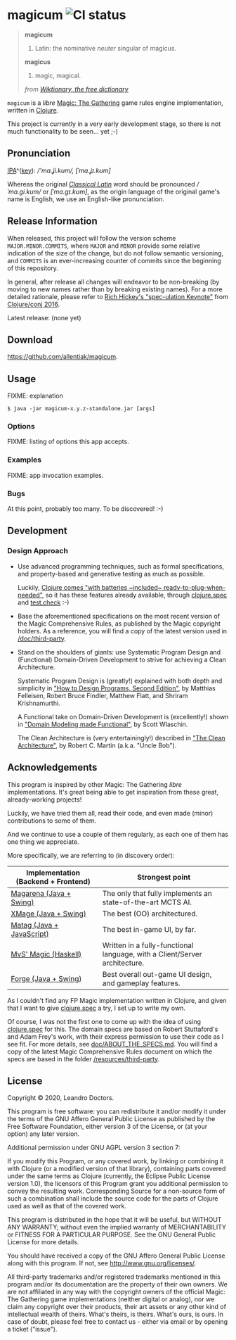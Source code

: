 # magicum ![CI status](https://github.com/allentiak/magicum/workflows/tools.deps-builder/badge.svg)

> **magicum**
> 1. Latin: the nominative _neuter_ singular of magicus.
>
> **magicus**
>  1. magic, magical.
>
> _from [Wiktionary, the free dictionary](https://en.wiktionary.org/wiki/magicus#Latin)_

`magicum` is a _libre_ [Magic: The Gathering](https://magic.wizards.com/) game rules engine implementation, written in [Clojure](https://clojure.org/).

This project is currently in a very early development stage, so there is not much functionality to be seen... yet ;-)


## Pronunciation

[IPA](https://en.wiktionary.org/wiki/Wiktionary:International_Phonetic_Alphabet)^([key](https://en.wiktionary.org/wiki/Appendix:Latin_pronunciation)): _/'ma.ʝi.kum/, [ˈma.ʝɪ.kʊm]_

Whereas the original [_Classical Latin_](https://en.wikipedia.org/wiki/Classical_Latin) word should be pronounced _/ˈma.ɡi.kum/_ or _[ˈma.ɡɪ.kʊm]_, as the origin language of the original game's name is English, we use an English-like pronunciation.


## Release Information

When released, this project will follow the version scheme `MAJOR.MINOR.COMMITS`, where `MAJOR` and `MINOR` provide some relative indication of the size of the change, but do not follow semantic versioning, and `COMMITS` is an ever-increasing counter of commits since the beginning of this repository.

In general, after release all changes will endeavor to be non-breaking (by moving to new names rather than by breaking existing names). For a more detailed rationale, please refer to [Rich Hickey's "spec-ulation Keynote"](https://www.youtube.com/watch?v=oyLBGkS5ICk) from [Clojure/conj 2016](https://2016.clojure-conj.org/).

Latest release: (none yet)


## Download

https://github.com/allentiak/magicum.


## Usage

FIXME: explanation

    $ java -jar magicum-x.y.z-standalone.jar [args]


### Options

FIXME: listing of options this app accepts.


### Examples

FIXME: app invocation examples.


### Bugs

At this point, probably too many. To be discovered! :-)


## Development

### Design Approach

- Use advanced programming techniques, such as formal specifications, and property-based and generative testing as much as possible.

  Luckily, [Clojure comes "with batteries ~included~ ready-to-plug-when-needed"](https://clojure.org/news/2012/02/17/clojure-governance), so it has these features already available, through [clojure.spec](https://clojure.org/about/spec) and [test.check](https://github.com/clojure/test.check) :-)

- Base the aforementioned specifications on the most recent version of the Magic Comprehensive Rules, as published by the Magic copyright holders. As a reference, you will find a copy of the latest version used in [/doc/third-party](/resources/third-party).

- Stand on the shoulders of giants: use Systematic Program Design and (Functional) Domain-Driven Development to strive for achieving a Clean Architecture.

  Systematic Program Design is (greatly!) explained with both depth and simplicity in ["How to Design Programs, Second Edition"](https://htdp.org), by Matthias Felleisen, Robert Bruce Findler, Matthew Flatt, and Shriram Krishnamurthi.

  A Functional take on Domain-Driven Development is (excellently!) shown in ["Domain Modeling made Functional"](https://fsharpforfunandprofit.com/books/), by Scott Wlaschin.

  The Clean Architecture is (very entertainingly!) described in ["The Clean Architecture"](https://blog.cleancoder.com/uncle-bob/2012/08/13/the-clean-architecture.html), by Robert C. Martin (a.k.a. "Uncle Bob").


## Acknowledgements

This program is inspired by other  Magic: The Gathering _libre_ implementations. It's great being able to get inspiration from these great, already-working projects!

Luckily, we have tried them all, read their code, and even made (minor) contributions to some of them.

And we continue to use a couple of them regularly, as each one of them has one thing we appreciate.

More specifically, we are referring to (in discovery order):

Implementation (Backend + Frontend) | Strongest point
--------- | ----------
[Magarena (Java + Swing)](https://github.com/magarena/magarena/) | The only that fully implements an state-of-the-art MCTS AI.
[XMage (Java + Swing)](https://github.com/magefree/mage) | The best (OO) architectured.
[Matag (Java + JavaScript)](https://github.com/antonioalonzi/matag) | The best in-game UI, by far.
[MvS' Magic (Haskell)](https://github.com/MedeaMelana/Magic) | Written in a fully-functional language, with a Client/Server architecture.
[Forge (Java + Swing)](https://git.cardforge.org/core-developers/forge) | Best overall out-game UI design, and gameplay features.

As I couldn't find any FP Magic implementation written in Clojure, and given that I want to give [clojure.spec](https://clojure.org/about/spec) a try, I set up to write my own.

Of course, I was not the first one to come up with the idea of using [clojure.spec](https://clojure.org/about/spec) for this. The domain specs are based on Robert Stuttaford's and Adam Frey's work, with their express permission to use their code as I see fit. For more details, see [doc/ABOUT_THE_SPECS.md](doc/ABOUT_THE_SPECS.md). You will find a copy of the latest Magic Comprehensive Rules document on which the specs are based in the folder [/resources/third-party](/resources/third-party).


## License

Copyright © 2020, Leandro Doctors.

This program is free software: you can redistribute it and/or modify
it under the terms of the GNU Affero General Public License as published by
the Free Software Foundation, either version 3 of the License, or
(at your option) any later version.

Additional permission under GNU AGPL version 3 section 7:

If you modify this Program, or any covered work, by linking or combining
it with Clojure (or a modified version of that library), containing parts
covered under the same terms as Clojure (currently, the Eclipse Public
License version 1.0), the licensors of this Program grant you additional
permission to convey the resulting work. Corresponding Source for a
non-source form of such a combination shall include the source code for
the parts of Clojure used as well as that of the covered work.

This program is distributed in the hope that it will be useful,
but WITHOUT ANY WARRANTY; without even the implied warranty of
MERCHANTABILITY or FITNESS FOR A PARTICULAR PURPOSE. See the
GNU General Public License for more details.

You should have received a copy of the GNU Affero General Public License
along with this program. If not, see <http://www.gnu.org/licenses/>.

All third-party trademarks and/or registered trademarks mentioned in this program and/or its documentation
are the property of their own owners.
We are not affiliated in any way with the copyright owners of
the official Magic: The Gathering game implementations (neither digital or analog), nor we claim any copyright over their products, their art assets or any other kind of intellectual wealth of theirs. What's theirs, is theirs. What's ours, is ours.
In case of doubt, please feel free to contact us - either via email or by opening a ticket ("issue").

